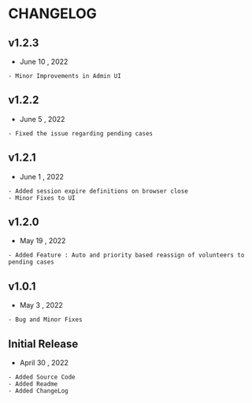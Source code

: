 
# CHANGELOG

## v1.2.3
- June 10 , 2022
```
- Minor Improvements in Admin UI
```

## v1.2.2
- June 5 , 2022
```
- Fixed the issue regarding pending cases
``` 

## v1.2.1
- June 1 , 2022
```
- Added session expire definitions on browser close
- Minor Fixes to UI
```

## v1.2.0
- May 19 , 2022
```
- Added Feature : Auto and priority based reassign of volunteers to pending cases
```

## v1.0.1
- May 3 , 2022
```
- Bug and Minor Fixes
```

## Initial Release
- April 30 , 2022
```
- Added Source Code
- Added Readme 
- Added ChangeLog 
```